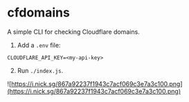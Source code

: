 # cfdomains

A simple CLI for checking Cloudflare domains.

1. Add a `.env` file:

```
CLOUDFLARE_API_KEY=<my-api-key>
```

2. Run `./index.js`.

![https://i.nick.sg/867a92237f1943c7acf069c3e7a3c100.png](https://i.nick.sg/867a92237f1943c7acf069c3e7a3c100.png)

